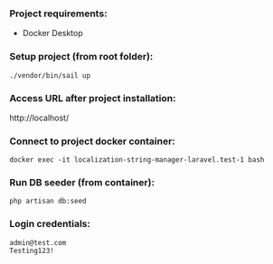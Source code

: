 ### Project requirements:
 - Docker Desktop

### Setup project (from root folder):
```
./vendor/bin/sail up
```

### Access URL after project installation:
http://localhost/

### Connect to project docker container:
```
docker exec -it localization-string-manager-laravel.test-1 bash
```

### Run DB seeder (from container):
```
php artisan db:seed
```

### Login credentials:
```
admin@test.com
Testing123!
```

